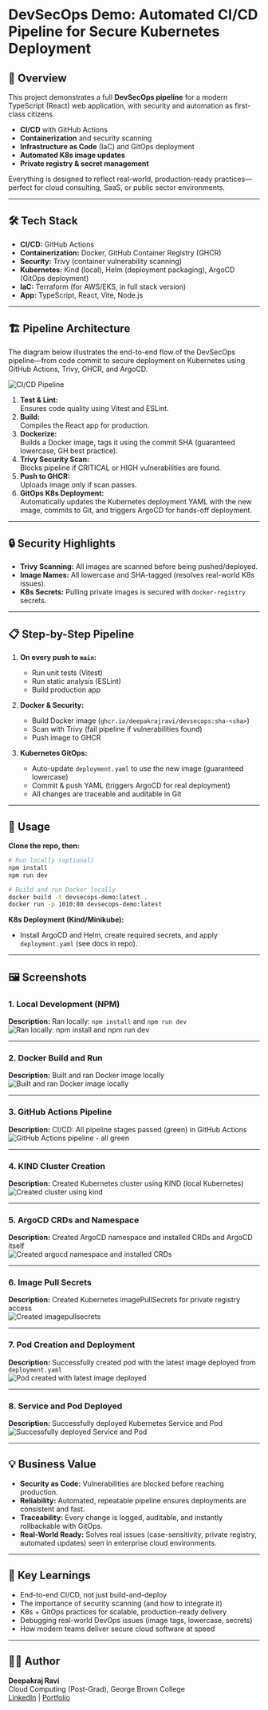 
# DevSecOps Demo: Automated CI/CD Pipeline for Secure Kubernetes Deployment

## 🚀 Overview

This project demonstrates a full **DevSecOps pipeline** for a modern TypeScript (React) web application, with security and automation as first-class citizens.

- **CI/CD** with GitHub Actions
- **Containerization** and security scanning
- **Infrastructure as Code** (IaC) and GitOps deployment
- **Automated K8s image updates**
- **Private registry & secret management**

Everything is designed to reflect real-world, production-ready practices—perfect for cloud consulting, SaaS, or public sector environments.

---

## 🛠️ Tech Stack

- **CI/CD:** GitHub Actions
- **Containerization:** Docker, GitHub Container Registry (GHCR)
- **Security:** Trivy (container vulnerability scanning)
- **Kubernetes:** Kind (local), Helm (deployment packaging), ArgoCD (GitOps deployment)
- **IaC:** Terraform (for AWS/EKS, in full stack version)
- **App:** TypeScript, React, Vite, Node.js

---

## 🏗️ Pipeline Architecture

The diagram below illustrates the end-to-end flow of the DevSecOps pipeline—from code commit to secure deployment on Kubernetes using GitHub Actions, Trivy, GHCR, and ArgoCD.

![CI/CD Pipeline](./screenshots/pipeline.png)

1. **Test & Lint:**  
   Ensures code quality using Vitest and ESLint.
2. **Build:**  
   Compiles the React app for production.
3. **Dockerize:**  
   Builds a Docker image, tags it using the commit SHA (guaranteed lowercase, GH best practice).
4. **Trivy Security Scan:**  
   Blocks pipeline if CRITICAL or HIGH vulnerabilities are found.
5. **Push to GHCR:**  
   Uploads image only if scan passes.
6. **GitOps K8s Deployment:**  
   Automatically updates the Kubernetes deployment YAML with the new image, commits to Git, and triggers ArgoCD for hands-off deployment.

---

## 🔒 Security Highlights

- **Trivy Scanning:** All images are scanned before being pushed/deployed.
- **Image Names:** All lowercase and SHA-tagged (resolves real-world K8s issues).
- **K8s Secrets:** Pulling private images is secured with `docker-registry` secrets.

---

## 📋 Step-by-Step Pipeline

1. **On every push to `main`:**
   - Run unit tests (Vitest)
   - Run static analysis (ESLint)
   - Build production app

2. **Docker & Security:**
   - Build Docker image (`ghcr.io/deepakrajravi/devsecops:sha-<sha>`)
   - Scan with Trivy (fail pipeline if vulnerabilities found)
   - Push image to GHCR

3. **Kubernetes GitOps:**
   - Auto-update `deployment.yaml` to use the new image (guaranteed lowercase)
   - Commit & push YAML (triggers ArgoCD for real deployment)
   - All changes are traceable and auditable in Git

---

## 🚦 Usage

**Clone the repo, then:**

```sh
# Run locally (optional)
npm install
npm run dev

# Build and run Docker locally
docker build -t devsecops-demo:latest .
docker run -p 1010:80 devsecops-demo:latest
```

**K8s Deployment (Kind/Minikube):**
- Install ArgoCD and Helm, create required secrets, and apply `deployment.yaml` (see docs in repo).

---

## 🖼️ Screenshots

### 1. Local Development (NPM)
**Description:** Ran locally: `npm install` and `npm run dev`  
![Ran locally: npm install and npm run dev](./screenshots/npmloc.png)

---

### 2. Docker Build and Run
**Description:** Built and ran Docker image locally  
![Built and ran Docker image locally](./screenshots/dockerloc.png)

---

### 3. GitHub Actions Pipeline
**Description:** CI/CD: All pipeline stages passed (green) in GitHub Actions  
![GitHub Actions pipeline - all green](./screenshots/githubpipeline.png)

---

### 4. KIND Cluster Creation
**Description:** Created Kubernetes cluster using KIND (local Kubernetes)  
![Created cluster using kind](./screenshots/kindcluster.png)

---

### 5. ArgoCD CRDs and Namespace
**Description:** Created ArgoCD namespace and installed CRDs and ArgoCD itself  
![Created argocd namespace and installed CRDs](./screenshots/argocdcrds.png)

---

### 6. Image Pull Secrets
**Description:** Created Kubernetes imagePullSecrets for private registry access  
![Created imagepullsecrets](./screenshots/imagepullsecrets.png)

---

### 7. Pod Creation and Deployment
**Description:** Successfully created pod with the latest image deployed from `deployment.yaml`  
![Pod created with latest image deployed](./screenshots/podcreated.png)

---

### 8. Service and Pod Deployed
**Description:** Successfully deployed Kubernetes Service and Pod  
![Successfully deployed Service and Pod](./screenshots/svcpod.png)

---

## 💡 Business Value

- **Security as Code:** Vulnerabilities are blocked before reaching production.
- **Reliability:** Automated, repeatable pipeline ensures deployments are consistent and fast.
- **Traceability:** Every change is logged, auditable, and instantly rollbackable with GitOps.
- **Real-World Ready:** Solves real issues (case-sensitivity, private registry, automated updates) seen in enterprise cloud environments.

---

## 📝 Key Learnings

- End-to-end CI/CD, not just build-and-deploy
- The importance of security scanning (and how to integrate it)
- K8s + GitOps practices for scalable, production-ready delivery
- Debugging real-world DevOps issues (image tags, lowercase, secrets)
- How modern teams deliver secure cloud software at speed

---

## 🙋‍♂️ Author

**Deepakraj Ravi**  
Cloud Computing (Post-Grad), George Brown College  
[LinkedIn](https://www.linkedin.com/in/deepakrajravi/) | [Portfolio](https://deepakraj.dev/resume)
